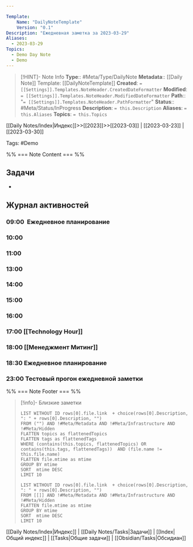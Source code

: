 ```yaml
---

Template:
    Name: "DailyNoteTemplate"
    Version: "0.1"
Description: "Ежедневная заметка за 2023-03-29"
Aliases:
  - 2023-03-29
Topics:
  - Demo Day Note
  - Demo
---
```

>[!HINT]- Note Info
>**Type**:: #Meta/Type/DailyNote 
>**Metadata**:: [[Daily Note]] 
>Template: [[DailyNoteTemplate]]
>**Created**: `= [[Settings]].Templates.NoteHeader.CreatedDateFormatter` 
>**Modified**:  `= [[Settings]].Templates.NoteHeader.ModifiedDateFormatter` 
>**Path**:: "`= [[Settings]].Templates.NoteHeader.PathFormatter`"
>**Status**:: #Meta/Status/InProgress 
>**Description**: `= this.Description`
>**Aliases**: `= this.Aliases`
>**Topics**: `= this.Topics`

[[Daily Notes/Index|Индекс]]>>[[2023]]>>[[2023-03]] | [[2023-03-23]] | [[2023-03-30]]

Tags: #Demo

%% === Note Content === %%
## Задачи
-  

## Журнал активностей
### 09:00  Ежедневное планирование
### 10:00
### 11:00
### 13:00
### 14:00
### 15:00
### 16:00
### 17:00 [[Technology Hour]]
### 18:00 [[Менеджмент Митинг]]
### 18:30 Ежедневное планирование
### 23:00 Тестовый прогон ежедневной заметки

%% === Note Footer === %%
>[!info]- Близкие заметки 
> ```dataview
> LIST WITHOUT ID rows[0].file.link  + choice(rows[0].Description, ": " + rows[0].Description, "")
> FROM ("") AND !#Meta/Metadata AND !#Meta/Infrastructure AND !#Meta/Hidden
> FLATTEN topics as flattenedTopics
> FLATTEN tags as flattenedTags
> WHERE (contains(this.topics, flattenedTopics) OR contains(this.tags, flattenedTags))  AND (file.name != this.file.name)
> FLATTEN file.mtime as mtime
> GROUP BY mtime
> SORT  mtime DESC
> LIMIT 10 
> ```
> ```dataview
> LIST WITHOUT ID rows[0].file.link  + choice(rows[0].Description, ": " + rows[0].Description, "")
> FROM [[]] AND !#Meta/Metadata AND !#Meta/Infrastructure AND !#Meta/Hidden
> FLATTEN file.mtime as mtime
> GROUP BY mtime
> SORT  mtime DESC
> LIMIT 10 
> ```

[[Daily Notes/Index|Индекс]] | [[Daily Notes/Tasks|Задачи]] | [[Index|Общий индекс]] | [[Tasks|Общие задачи]] | [[Obsidian/Tasks|Обсидиан]]